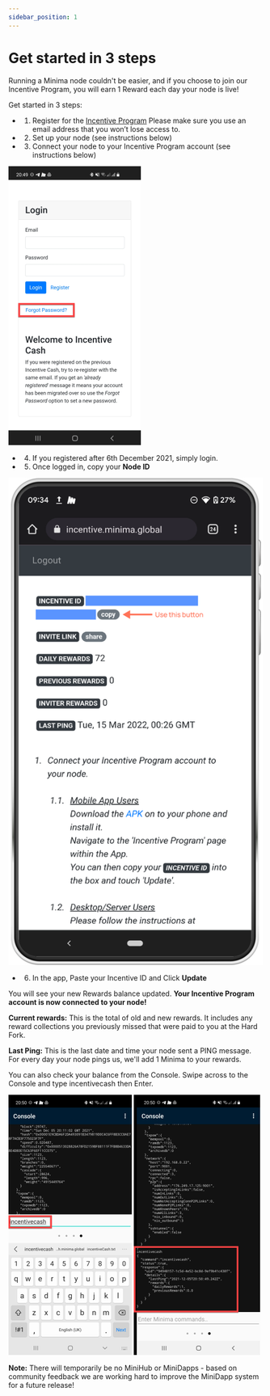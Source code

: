 ```yaml
---
sidebar_position: 1
---
```


# Get started in 3 steps

Running a Minima node couldn't be easier, and if you choose to join our Incentive Program, you will earn 1 Reward each day your node is live!

Get started in 3 steps:
- 1. Register for the [Incentive Program](https://incentive.minima.global/account/register)
Please make sure you use an email address that you won’t lose access to.
- 2. Set up your node (see instructions below)
- 3. Connect your node to your Incentive Program account (see instructions below)

![Login](/img/runanode/android_1.png)

- 4) If you registered after 6th December 2021, simply login.
- 5) Once logged in, copy your **Node ID**

![Node ID](/img/runanode/android_2.png)

- 6) In the app, Paste your Incentive ID and Click **Update**

You will see your new Rewards balance updated. 
**Your Incentive Program account is now connected to your node!**



**Current rewards:** This is the total of old and new rewards. It includes any reward collections you previously missed that were paid to you at the Hard Fork.

**Last Ping:** This is the last date and time your node sent a PING message. For every day your node pings us, we'll add 1 Minima to your rewards. 

You can also check your balance from the Console. Swipe across to the Console and type incentivecash then Enter. 

![Console](/img/runanode/android_3.png)
![Console](/img/runanode/android_4.png)

**Note:** There will temporarily be no MiniHub or MiniDapps - based on community feedback we are working hard to improve the MiniDapp system for a future release! 
